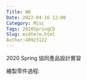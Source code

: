 ```yaml
---
Title: W8
Date: 2022-04-16 12:00
Category: Misc
Tags: 2020SpringCD
Slug: midterm.html
Author:40923122
---
```


2020 Spring 協同產品設計實習

<!-- PELICAN_END_SUMMARY -->

繪製零件過程:
